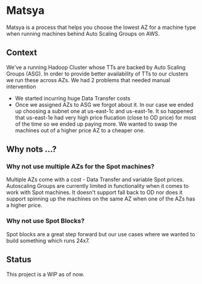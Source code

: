 # Matsya
Matsya is a process that helps you choose the lowest AZ for a machine type when running machines behind Auto Scaling Groups on AWS. 

## Context
We've a running Hadoop Cluster whose TTs are backed by Auto Scaling Groups (ASG). In order to provide better availability of TTs to our clusters we run these across AZs. We had 2 problems that needed manual intervention
- We started incurring huge Data Transfer costs
- Once we assigned AZs to ASG we forgot about it. In our case we ended up choosing a subnet one at us-east-1c and us-east-1e. It so happened that us-east-1e had very high price flucation (close to OD price) for most of the time so we ended up paying more. We wanted to swap the machines out of a higher price AZ to a cheaper one. 

## Why nots ...?
### Why not use multiple AZs for the Spot machines? <br />
Multiple AZs come with a cost - Data Transfer and variable Spot prices. Autoscaling Groups are currently limited in functionality when it comes to work with Spot machines. It doesn't support fall back to OD nor does it support spinning up the machines on the same AZ when one of the AZs has a higher price.

### Why not use Spot Blocks? <br />
Spot blocks are a great step forward but our use cases where we wanted to build something which runs 24x7.

## Status
This project is a WIP as of now.
